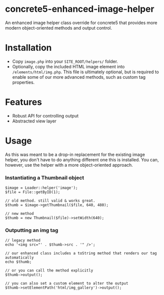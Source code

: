 concrete5-enhanced-image-helper
===============================

An enhanced image helper class override for concrete5 that provides more modern object-oriented methods and output control.

# Installation
- Copy `image.php` into your `SITE_ROOT/helpers/` folder.
- Optionally, copy the included HTML image element into `/elements/html/img.php`. This file is ultimately optional, but is required to enable some of our more advanced methods, such as custom tag properties.

# Features
- Robust API for controlling output
- Abstracted view layer

# Usage
As this was meant to be a drop-in replacement for the existing image helper, you don't have to do anything different one this is installed. You can, however, use the helper with a more object-oriented approach.

### Instantiating a Thumbnail object
```
$image = Loader::helper('image');
$file = File::getByID(1);

// old method. still valid & works great.
$thumb = $image->getThumbnail($file, 640, 480);

// new method 
$thumb = new Thumbnail($file)->setWidth(640);
```

### Outputting an img tag
```
// legacy method
echo '<img src="' . $thumb->src . '" />';

// our enhanced class includes a toString method that renders our tag automatically
echo $thumb;

// or you can call the method explicitly
$thumb->output();

// you can also set a custom element to alter the output
$thumb->setElementPath('html/img_gallery')->output();
```